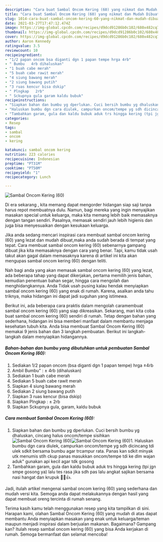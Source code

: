 ```yaml
---
description: "Cara buat Sambal Oncom Kering (60) yang nikmat dan Mudah Dibuat"
title: "Cara buat Sambal Oncom Kering (60) yang nikmat dan Mudah Dibuat"
slug: 1014-cara-buat-sambal-oncom-kering-60-yang-nikmat-dan-mudah-dibuat
date: 2021-03-27T17:47:12.474Z
image: https://img-global.cpcdn.com/recipes/d9dcd91286b0c102/680x482cq70/sambal-oncom-kering-60-foto-resep-utama.jpg
thumbnail: https://img-global.cpcdn.com/recipes/d9dcd91286b0c102/680x482cq70/sambal-oncom-kering-60-foto-resep-utama.jpg
cover: https://img-global.cpcdn.com/recipes/d9dcd91286b0c102/680x482cq70/sambal-oncom-kering-60-foto-resep-utama.jpg
author: Aaron Kennedy
ratingvalue: 3.5
reviewcount: 10
recipeingredient:
- "1/2 papan oncom bsa diganti dgn 1 papan tempe hrga 4rb"
- " Bumbu   4rb dihaluskan"
- "1 buah cabe merah"
- "5 buah cabe rawit merah"
- "4 siung bawang merah"
- "2 siung bawang putih"
- "3 ruas kencur bisa dskip"
- " Plngkap   2rb"
- " Sckupnya gula garam kaldu bubuk"
recipeinstructions:
- "Siapkan bahan dan bumbu yg dperlukan. Cuci bersih bumbu yg dhaluskan, cincang halus oncom/tempe sisihkan"
- "Haluskan bumbu dgn cara diulek, campurkan oncom/tempe yg sdh dicincang tdi ulek sdkit bersama bumbu agar trcampur rata. Panas kan sdkit minyak utk menumis stlh ckup panas masukkan oncom/tempe tdi ke dlm wajan aduk&#34; gunakan api kecil agar tdk gosong"
- "Tambahkan garam, gula dan kaldu bubuk aduk trs hingga kering (tpi jgn smpe gosong ya) lalu tes rasa jika sdh pas lalu angkat sajikan bersama nasi hangat dan krupuk 🍚😋👍."
categories:
- Resep
tags:
- sambal
- oncom
- kering

katakunci: sambal oncom kering 
nutrition: 223 calories
recipecuisine: Indonesian
preptime: "PT31M"
cooktime: "PT50M"
recipeyield: "1"
recipecategory: Lunch

---
```



![Sambal Oncom Kering (60)](https://img-global.cpcdn.com/recipes/d9dcd91286b0c102/680x482cq70/sambal-oncom-kering-60-foto-resep-utama.jpg)

Di era  sekarang , kita memang dapat mengorder hidangan siap saji tanpa harus repot membuatnya dulu. Namun, bagi mereka yang ingin menyajikan masakan special untuk keluarga, maka kita memang lebih baik memasaknya dengan tangan sendiri. Pasalnya, memasak sendiri jauh lebih higienis dan juga bisa menyesuaikan dengan kesukaan keluarga.

Jika anda sedang mencari inspirasi cara membuat sambal oncom kering (60) yang lezat dan mudah dibuat,maka anda sudah berada di tempat yang tepat. Cara membuat sambal oncom kering (60)  sebenarnya gampang dibuat jika kita memasaknya dengan cara yang benar. Tapi, kamu tidak usah takut akan gagal dalam memasaknya 
karena di artikel ini kita akan mengupas sambal oncom kering (60) dengan teliti.  



Nah bagi anda yang akan memasak sambal oncom kering (60) yang lezat, ada beberapa tahap yang dapat dikerjakan, pertama memilih jenis bahan, kemudian penentuan bahan segar, hingga cara mengolah dan menghidangkannya. Anda Tidak usah pusing kalau hendak menyiapkan sambal oncom kering (60) yang enak di rumah. Karena, asalkan anda  tahu triknya, maka hidangan ini dapat jadi suguhan yang istimewa.

Berikut ini, ada beberapa cara praktis  dalam mengolah caramembuat sambal oncom kering (60) yang siap dikreasikan. Sekarang, mari kita coba buat sambal oncom kering (60) sendiri di rumah. Tetap dengan bahan yang sederhana, hidangan ini bisa memberi manfaat dalam membantu menjaga kesehatan tubuh kita. Anda bisa membuat Sambal Oncom Kering (60) memakai 9 jenis bahan dan 3 langkah pembuatan. Berikut ini langkah-langkah dalam menyiapkan hidangannya.

<!--inarticleads1-->

##### Bahan-bahan dan bumbu yang dibutuhkan untuk pembuatan Sambal Oncom Kering (60):

1. Sediakan 1/2 papan oncom (bsa diganti dgn 1 papan tempe) hrga ±4rb
1. Ambil  Bumbu&#34; : ± 4rb (dihaluskan)
1. Sediakan 1 buah cabe merah
1. Sediakan 5 buah cabe rawit merah
1. Siapkan 4 siung bawang merah
1. Sediakan 2 siung bawang putih
1. Siapkan 3 ruas kencur (bisa dskip)
1. Siapkan  Plngkap : ± 2rb
1. Siapkan  Sckupnya gula, garam, kaldu bubuk




<!--inarticleads2-->

##### Cara membuat Sambal Oncom Kering (60):

1. Siapkan bahan dan bumbu yg dperlukan. Cuci bersih bumbu yg dhaluskan, cincang halus oncom/tempe sisihkan
<img src="https://img-global.cpcdn.com/steps/53f9a648a097316a/160x128cq70/sambal-oncom-kering-60-langkah-memasak-1-foto.jpg" alt="Sambal Oncom Kering (60)"><img src="https://img-global.cpcdn.com/steps/fdc04d0daa62bd88/160x128cq70/sambal-oncom-kering-60-langkah-memasak-1-foto.jpg" alt="Sambal Oncom Kering (60)">1. Haluskan bumbu dgn cara diulek, campurkan oncom/tempe yg sdh dicincang tdi ulek sdkit bersama bumbu agar trcampur rata. Panas kan sdkit minyak utk menumis stlh ckup panas masukkan oncom/tempe tdi ke dlm wajan aduk&#34; gunakan api kecil agar tdk gosong
1. Tambahkan garam, gula dan kaldu bubuk aduk trs hingga kering (tpi jgn smpe gosong ya) lalu tes rasa jika sdh pas lalu angkat sajikan bersama nasi hangat dan krupuk 🍚😋👍.




Jadi, itulah artikel mengenai  sambal oncom kering (60)  yang sederhana dan mudah versi kita. Semoga anda dapat melakukannya dengan hasil yang dapat membuat oreng tercinta di rumah senang. 

Terima kasih kamu telah menggunakan resep yang kita tampilkan di sini. Harapan kami, olahan  Sambal Oncom Kering (60) yang mudah di atas dapat membantu Anda menyiapkan masakan yang enak untuk keluarga/teman maupun menjadi inspirasi dalam berjualan makanan. Bagaimana? Gampang kan? Itulah resep sambal oncom kering (60) yang bisa Anda kerjakan di rumah. Semoga bermanfaat dan selamat mencoba!

